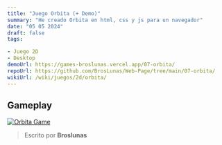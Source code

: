 ```yaml
---
title: "Juego Orbita (+ Demo)"
summary: "He creado Orbita en html, css y js para un navegador"
date: "05 05 2024"
draft: false
tags:

- Juego 2D
- Desktop
demoUrl: https://games-broslunas.vercel.app/07-orbita/
repoUrl: https://github.com/BrosLunas/Web-Page/tree/main/07-orbita/
wikiUrl: /wiki/juegos/2d/orbita/
---
```


## Gameplay
[![Orbita Game](/img/games/orbita.png)](/video/gameplay/orbita.mp4)

> Escrito por **Broslunas**